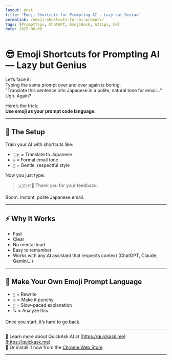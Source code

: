 ```yaml
---
layout: post
title: "Emoji Shortcuts for Prompting AI — Lazy but Genius"
permalink: /emoji-shortcuts-for-ai-prompts/
tags: [PromptTips, ChatGPT, EmojiHack, AItips, UX]
date: 2025-06-08
---
```


# 😎 Emoji Shortcuts for Prompting AI — Lazy but Genius

Let’s face it:  
Typing the same prompt over and over again is boring.  
"Translate this sentence into Japanese in a polite, natural tone for email…"  
Ugh. Again?

Here’s the trick:  
**Use emoji as your prompt code language.**

---

## 🔧 The Setup

Train your AI with shortcuts like:

- `🇯🇵` = Translate to Japanese  
- `✉️` = Formal email tone  
- `🎐` = Gentle, respectful style  

Now you just type:

> 🇯🇵✉️🎐 Thank you for your feedback.

Boom. Instant, polite Japanese email.

---

## ⚡ Why It Works

- Fast  
- Clear  
- No mental load  
- Easy to remember  
- Works with any AI assistant that respects context (ChatGPT, Claude, Gemini…)

---

## 🔁 Make Your Own Emoji Prompt Language

- `🔄` = Rewrite  
- `🔥` = Make it punchy  
- `🐢` = Slow-paced explanation  
- `🔍` = Analyze this

Once you start, it’s hard to go back.

---

🔗 Learn more about QuickAsk AI at [https://quickask.me](https://quickask.me)  
🧩 Or install it now from the [Chrome Web Store](https://chromewebstore.google.com/detail/quickask-ai-d%E1%BB%8Bch-ho%E1%BA%B7c-h%E1%BB%8Fi/jnejgogaflifpdgecjfhpgdiabbeipag)

---